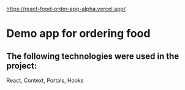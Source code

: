 https://react-food-order-app-alpha.vercel.app/

# Demo app for ordering food

## The following technologies were used in the project:

React, Context, Portals, Hooks

